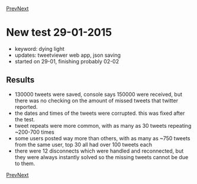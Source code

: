 [Prev](streamingTest3.md)[Next](streamingTest5.md)
# New test 29-01-2015
- keyword: dying light
- updates: tweetviewer web app, json saving
- started on 29-01, finishing probably 02-02

## Results
- 130000 tweets were saved, console says 150000 were received, but there was no checking on the amount of missed tweets that twitter reported.
- the dates and times of the tweets were corrupted. this was fixed after the test.
- tweet repeats were more common, with as many as 30 tweets repeating ~200-700 times
- some users posted way more than others, with as many as ~750 tweets from the same user, top 30 all had over 100 tweets each
- there were 12 disconnects which were handled and reconnected, but they were always instantly solved so the missing tweets cannot be due to them.

[Prev](streamingTest3.md)[Next](streamingTest5.md)
